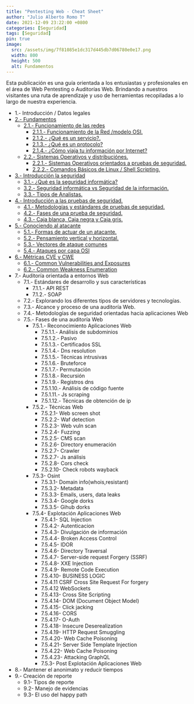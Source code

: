```yaml
---
title: "Pentesting Web - Cheat Sheet"
author: "Julio Alberto Romo T"
date: 2021-12-09 23:22:00 +0800
categories: [Seguridad]
tags: [Seguridad]
pin: true
image:
  src: /assets/img/7f81085e1dc317d445db7d06780e0e17.png
  width: 800
  height: 500
  alt: Fundamentos
---
```


Esta publicación es una guía orientada a los entusiastas y profesionales en el área de Web Pentesting o Auditorías Web.  Brindando a nuestros visitantes una ruta de aprendizaje y uso de herramientas recopiladas a lo largo de nuestra experiencia.

* 1.- Introducción / Datos legales
* [2.- Fundamentos](/posts/WPT-Fundamentos/)
  * [2.1.- Funcionamiento de las redes](/posts/WPT-Fundamentos/#21--funcionamiento-de-las-redes)
    * [2.1.1.- Funcionamiento de la Red /modelo OSI.](/posts/WPT-Fundamentos/#211--funcionamiento-de-la-redmodelo-osi)
    * [2.1.2.- ¿Qué es un servicio?.](/posts/WPT-Fundamentos/#212--qué-es-un-servicio)
    * [2.1.3.- ¿Qué es un protocolo?](/posts/WPT-Fundamentos/#213--qué-es-un-protocolo)
    * [2.1.4.- ¿Cómo viaja tu información por Internet?](/posts/WPT-Fundamentos/#214--cómo-viaja-tu-información-por-internet)
  * [2.2.- Sistemas Operativos y distribuciónes.](/posts/WPT-Fundamentos/#22--sistemas-operativos-y-distribuciones)
    * [2.2.1.- Sistemas Operativos orientados a pruebas de seguridad.](/posts/WPT-Fundamentos/#221--sistemas-operativos-orientados-a-pruebas-de-seguridad)
    * [2.2.2.- Comandos Básicos de Linux / Shell Scripting.](/posts/WPT-Fundamentos/#222--comandos-básicos-de-linux--shell-scripting)
* [3.- Introducción la seguridad](/posts/WPT-Introduccion-la-seguridad/)
  * [3.1.- ¿Qué es la seguridad informática?](/posts/WPT-Introduccion-la-seguridad/#31--qué-es-la-segurirdad-informatica)
  * [3.2.- Seguridad informática vs Seguridad de la información.](/posts/WPT-Introduccion-la-seguridad/#32--seguridad-informática-vs-seguridad-de-la-información)
  * [3.3.- Tipos de Analistas.](/posts/WPT-Introduccion-la-seguridad/#33--tipos-de-analistas)
* [4.- Introducción a las pruebas de seguridad.](/posts/WPT-Introduccion-a-las-pruebas-de-seguridad/)
  * [4.1.- Metodologías y estándares de pruebas de seguridad.](/posts/WPT-Introduccion-a-las-pruebas-de-seguridad/#41--metodologías-y-estándares-de-pruebas-de-seguridad)
  * [4.2.- Fases de una prueba de seguridad.](/posts/WPT-Introduccion-a-las-pruebas-de-seguridad/#42--fases-de-una-prueba-de-seguridad)
  * [4.3.- Caja blanca, Caja negra y Caja gris.](/posts/WPT-Introduccion-a-las-pruebas-de-seguridad/#43--caja-blanca-caja-negra-y-caja-gris)
* [5.- Conociendo al atacante](/posts/WPT-Conociendo-al-atacante/)
  * [5.1.- Formas de actuar de un atacante.](/posts/WPT-Conociendo-al-atacante/#51--formas-de-actuar-de-un-atacante)
  * [5.2.- Pensamiento vertical y horizontal.](/posts/WPT-Conociendo-al-atacante/#52--pensamiento-vertical-y-horizontal)
  * [5.3.- Vectores de ataque comunes](/posts/WPT-Conociendo-al-atacante/#54--vectores-de-ataque-comunes)
  * [5.4.- Ataques por capa OSI](/posts/WPT-Conociendo-al-atacante/#55--ataques-por-capa-osi)
* [6.- Métricas CVE y CWE](/posts/WPT-Metricas-cve-y-cwe/)
  * [6.1.- Common Vulnerabilities and Exposures](/posts/WPT-Metricas-cve-y-cwe/#61-common-vulnerabilities-and-exposures)
  * [6.2.- Common Weakness Enumeration](/posts/WPT-Metricas-cve-y-cwe/#62--common-weakness-enumeration)
* 7.- Auditoría orientada a entornos Web
  * 7.1.- Estándares de desarrollo y sus características
    * 7.1.1.- API REST
    * 7.1.2.- SOAP
  * 7.2.- Explorando los diferentes tipos de servidores y tecnologías.
  * 7.3.- Alcance y proceso de una auditoría Web.
  * 7.4.- Metodologías de seguridad orientadas hacia aplicaciones Web
  * 7.5.- Fases de una auditoría Web
    * 7.5.1.- Reconocimiento Aplicaciones Web
      * 7.5.1.1.- Análisis de subdominios
      * 7.5.1.2.- Pasivo
      * 7.5.1.3.- Certificados SSL
      * 7.5.1.4.- Dns resolution
      * 7.5.1.5.- Técnicas intrusivas
      * 7.5.1.6.- Bruteforce
      * 7.5.1.7.- Permutación
      * 7.5.1.8.- Recursión
      * 7.5.1.9.- Registros dns
      * 7.5.1.10.- Análisis de código fuente
      * 7.5.1.11.- Js scraping
      * 7.5.1.12.- Técnicas de obtención de ip
    * 7.5.2.- Técnicas Web
      * 7.5.2.1- Web screen shot
      * 7.5.2.2- Waf detection
      * 7.5.2.3- Web vuln scan
      * 7.5.2.4- Fuzzing
      * 7.5.2.5- CMS scan
      * 7.5.2.6- Directory enumeración
      * 7.5.2.7- Crawler
      * 7.5.2.7- Js análisis
      * 7.5.2.8- Cors check
      * 7.5.2.10- Check robots wayback
    * 7.5.3- Osint
      * 7.5.3.1- Domain info(whois,resistant)
      * 7.5.3.2- Metadata
      * 7.5.3.3- Emails, users, data leaks
      * 7.5.3.4- Google dorks
      * 7.5.3.5- Gihub dorks
    * 7.5.4- Explotación Aplicaciones Web
      * 7.5.4.1- SQL Injection
      * 7.5.4.2- Autenticacion
      * 7.5.4.3- Divulgación de información
      * 7.5.4.4- Broken Access Control
      * 7.5.4.5- IDOR
      * 7.5.4.6- Directory Traversal
      * 7.5.4.7- Server-side request Forgery (SSRF)
      * 7.5.4.8- XXE Injection
      * 7.5.4.9- Remote Code Execution
      * 7.5.4.10- BUSINESS LOGIC
      * 7.5.4.11 CSRF Cross Site Request For forgery
      * 7.5.4.12 WebSockets
      * 7.5.4.13- Cross Site Scripting
      * 7.5.4.14- DOM (Document Object Model)
      * 7.5.4.15- Click jacking
      * 7.5.4.16- CORS
      * 7.5.4.17- O-Auth
      * 7.5.4.18- Insecure Deserealization
      * 7.5.4.19- HTTP Request Smuggling
      * 7.5.4.20- Web Cache Poisoning
      * 7.5.4.21- Server Side Template Injection
      * 7.5.4.22- Web Cache Poisoning
      * 7.5.4.23- Attacking GraphQL
      * 7.5.3- Post Explotación Aplicaciones Web
* 8.- Mantener el anonimato y reducir tiempos
* 9.- Creación de reporte
  * 9.1- Tipos de reporte
  * 9.2- Manejo de evidencias
  * 9.3- El uso del happy path
